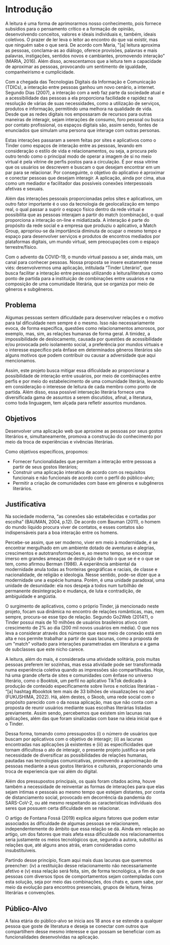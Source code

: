 # Introdução

A leitura é uma forma de aprimorarmos nosso conhecimento, pois fornece subsídios para o pensamento crítico e a formação de opinião, desenvolvendo conceitos, valores e ideais individuais e, também, ideais coletivos. O prazer de ler leva o leitor ao encontro do que vai existir, mas que ninguém sabe o que será. De acordo com Maria, "[a] leitura aproxima as pessoas, conclama-as ao diálogo, oferece provisões, palavras e mais palavras, instigações, sentidos novos e cambiantes, promovendo interação" (MARIA, 2016). Além disso, acrescentamos que a leitura tem a capacidade de aproximar as pessoas, provocando um sentimento de igualdade, companheirismo e cumplicidade. 

Com a chegada das Tecnologias Digitais da Informação e Comunicação (TDICs), a interação entre pessoas ganhou um novo cenário, a internet. Segundo Dias (2007), a interação com a web faz parte da sociedade atual e a acessibilidade das pessoas a ela proporciona facilidade e rapidez na resolução de várias de suas necessidades, como a utilização de serviços, produtos e informação, permitindo uma melhora na qualidade de vida. Desde que as redes digitais nos empossaram de recursos para outras maneiras de interagir, sejam interações de consumo, foro pessoal ou busca por contato profissional, os espaços digitais são, assim sendo, fontes de enunciados que simulam uma persona que interage com outras personas.  

Estas interações passaram a serem feitas por sites e aplicativos como o Tinder como espaços de interação entre as pessoas, levando em consideração o estilo de vida e relacionamentos, ou seja, a procura pelo outro tendo como o principal modo de operar a imagem de si no meio virtual é pela vitrine de perfis postos para a circulação. É por essa vitrine que os usuários se descrevem e buscam o que desejam encontrar em um par para se relacionar. Por conseguinte, o objetivo do aplicativo é aproximar e conectar pessoas que desejam interagir. A aplicação, ainda por cima, atua como um mediador e facilitador das possíveis conexões interpessoais afetivas e sexuais. 
 
Além das interações pessoais proporcionadas pelos sites e aplicativos, um outro fator importante é o uso da tecnologia de geolocalização em tempo real, o qual passar a suprir o espaço físico dentro da rede virtual e possibilita que as pessoas interajam a partir do match (combinação), o qual proporciona a interação on-line e midiatizada. A interação é parte do propósito da rede social e a empresa que produziu o aplicativo, a Match Group, apropriou-se da importância diminuta de ocupar o mesmo tempo e espaço para desenvolver serviços e produtos de encontros mediados por plataformas digitais, um mundo virtual, sem preocupações com o espaço terrestre/físico. 

Com o advento da COVID-19, o mundo virtual passou a ser, ainda mais, um canal para conhecer pessoas. Nossa proposta se insere exatamente nesse viés: desenvolvermos uma aplicação, intitulada “Tinder Literário”, que busca facilitar a interação entre pessoas utilizando a leitura/literatura como ponto de partida para a instituição de combinações entre usuários e na composição de uma comunidade literária, que se organiza por meio de gêneros e subgêneros. 

## Problema
Algumas pessoas sentem dificuldade para desenvolver relações e o motivo para tal dificuldade nem sempre é o mesmo. Isso não necessariamente evoca, de forma específica, questões como relacionamentos amorosos, por exemplo, mas, sim, as relações humanas de forma geral. A timidez, a impossibilidade de deslocamento, causada por questões de acessibilidade e/ou provocada pelo isolamento social, a preferência por mundos virtuais e o interesse específico pela ênfase em determinados gêneros literários são alguns motivos que podem contribuir ou causar a adversidade que aqui mencionamos. 

Assim, este projeto busca mitigar essa dificuldade ao proporcionar a possibilidade de interação entre usuários, por meio de combinações entre perfis e por meio do estabelecimento de uma comunidade literária, levando em consideração o interesse de leitura de cada membro como ponto de partida. Além disso, essa possível interseção literária fornece uma diversificada gama de assuntos a serem discutidos, afinal, a literatura, como toda linguagem, tem alçada para refletir assuntos mundanos. 

## Objetivos

Desenvolver uma aplicação web que aproxime as pessoas por seus gostos literários e, simultaneamente, promova a construção do conhecimento por meio da troca de experiências e vivências literárias. 

Como objetivos específicos, propomos: 

- Fornecer funcionalidades que permitam a interação entre pessoas a partir de seus gostos literários; 
- Construir uma aplicação interativa de acordo com os requisitos funcionais e não funcionais de acordo com o perfil do público-alvo; 
- Permitir a criação de comunidades com base em gêneros e subgêneros literários. 
 
## Justificativa

Na sociedade moderna, “as conexões são estabelecidas e cortadas por escolha” (BAUMAN, 2004, p.12). 
De acordo com Bauman (2011), o homem do mundo líquido procura viver de contatos, e esses contatos são indispensáveis para a boa interação entre os homens. 

Percebe-se assim, que ser moderno, viver em meio à modernidade, é se encontrar mergulhado em um ambiente dotado de aventuras e alegrias, crescimentos e autotransformações e, ao mesmo tempo, se encontrar imerso em grandes ameaças de destruição de tudo o que se é e o que se tem, como afirmou Berman (1986). A experiência ambiental da modernidade anula todas as fronteiras geográficas e raciais, de classe e nacionalidade, de religião e ideologia. Nesse sentido, pode-se dizer que a modernidade une a espécie humana. Porém, é uma unidade paradoxal, uma unidade de desunidade: ela nos despeja a todos num turbilhão de permanente desintegração e mudança, de luta e contradição, de ambiguidade e angústia.  

O surgimento de aplicativos, como o próprio Tinder, já mencionado neste projeto, focam sua dinâmica no encontro de relações românticas, mas, nem sempre, procura-se esse tipo de relação. Segundo Go2Web (2014?), o Tinder possui mais de 10 milhões de usuários brasileiros ativos com crescimento de 2% ao dia (200 mil novos usuários em média). O que nos leva a considerar através dos números que esse meio de conexão está em alta e nos permite trabalhar a partir de suas lacunas, como a proposta de um "match" voltado para interações parametradas em literatura e a gama de subclasses que este nicho carece. 

A leitura, além do mais, é considerada uma atividade solitária, pois muitas pessoas preferem ler sozinhas, mas essa atividade pode ser transformada numa experiência coletiva quando as impressões são compartilhadas. 
Hoje, há uma grande oferta de sites e comunidades com ênfase no universo literário, como o Booktok, um perfil no aplicativo TikTok dedicado à produção de conteúdo especificamente sobre livros e notícias literárias - “[a] hashtag #booktok tem mais de 33 bilhões de visualizações no app” (FUKUSHIMA, 2022). Há, além destes, o Skoob, uma rede social com o propósito parecido com o da nossa aplicação, mas que não conta com a proposta de reunir usuários mediante suas escolhas literárias listadas previamente. Assim sendo, percebemos que existem sim lacunas nas aplicações, além das que foram sinalizadas com base na ideia inicial que é o Tinder. 

Dessa forma, tomando como pressupostos (i) o número de usuários que buscam por aplicativos com o objetivo de interagir; (ii) as lacunas encontradas nas aplicações já existentes e (iii) as especificidades que tornam dificultosa o ato de interagir, o presente projeto justifica-se pela necessidade de diversificar as possibilidades de relações humanas, pautadas nas tecnologias comunicativas, promovendo a aproximação de pessoas mediante a seus gostos literários e culturais, proporcionando uma troca de experiencia que vai além do digital. 

Além dos pressupostos principais, os quais foram citados acima, houve também a necessidade de reinventar as formas de interações para que elas sejam íntimas e pessoais ao mesmo tempo que estejam distantes, por conta de distanciamento social, provocado em decorrência da pandemia do SARS-CoV-2, ou até mesmo respeitando as características indivíduais dos seres que possuem certa dificuldade em se relacionar.

O artigo de Fontana Fossá (2019) explica alguns fatores que podem estar associados às dificuldade de algumas pessoas se relacionarem, independentemente do âmbito que essa relação se dá. Ainda em relação ao artigo, um dos fatores que mais afeta essa dificuldade nos relacionamentos seria justamente os meios tecnológicos que, segundo a autora, substitui as relações que, até alguns anos atrás, eram consideradas como insubstituiveis. 

Partindo desse princípio, ficam aqui mais duas lacunas que queremos preencher: (iv) a restituição desse relacionamento não necessariamente afetivo e (v) essa relação será feita, sim, de forma tecnológica, a fim de que pessoas com diversos tipos de comportamentos sejam contempladas com esta solução, seja por meio das combinações, dos chats e, quem sabe, por meio da evolução para encontros presenciais, grupos de leitura, feiras literárias e convenções.

## Público-Alvo

A faixa etária do público-alvo se inicia aos 18 anos e se estende a qualquer pessoa que goste de literatura e deseja se conectar com outros que compartilhem desse mesmo interesse e que possam se beneficiar com as funcionalidades desenvolvidas na aplicação.
